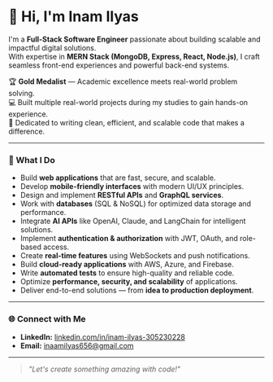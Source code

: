 # 👋 Hi, I'm Inam Ilyas

I'm a **Full-Stack Software Engineer** passionate about building scalable and impactful digital solutions.  
With expertise in **MERN Stack (MongoDB, Express, React, Node.js)**, I craft seamless front-end experiences and powerful back-end systems.

🏆 **Gold Medalist** — Academic excellence meets real-world problem solving.  
💻 Built multiple real-world projects during my studies to gain hands-on experience.  
🚀 Dedicated to writing clean, efficient, and scalable code that makes a difference.

---

### 🌟 What I Do
- Build **web applications** that are fast, secure, and scalable.  
- Develop **mobile-friendly interfaces** with modern UI/UX principles.  
- Design and implement **RESTful APIs** and **GraphQL services**.  
- Work with **databases** (SQL & NoSQL) for optimized data storage and performance.  
- Integrate **AI APIs** like OpenAI, Claude, and LangChain for intelligent solutions.  
- Implement **authentication & authorization** with JWT, OAuth, and role-based access.  
- Create **real-time features** using WebSockets and push notifications.  
- Build **cloud-ready applications** with AWS, Azure, and Firebase.  
- Write **automated tests** to ensure high-quality and reliable code.  
- Optimize **performance, security, and scalability** of applications.  
- Deliver end-to-end solutions — from **idea to production deployment**.

---

### 🌐 Connect with Me
- **LinkedIn:** [linkedin.com/in/inam-ilyas-305230228](https://www.linkedin.com/in/inam-ilyas-305230228)  
- **Email:** inaamilyas656@gmail.com  

---

> _"Let's create something amazing with code!"_

<!---
inaamilyas/inaamilyas is a ✨ special ✨ repository because its `README.md` (this file) appears on your GitHub profile.
You can click the Preview link to take a look at your changes.
--->
